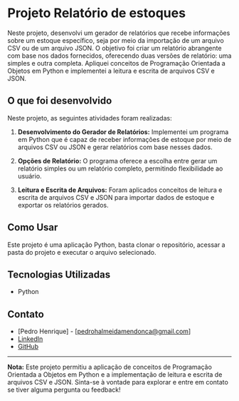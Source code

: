 # Projeto Relatório de estoques

Neste projeto, desenvolvi um gerador de relatórios que recebe informações sobre um estoque específico, seja por meio da importação de um arquivo CSV ou de um arquivo JSON. O objetivo foi criar um relatório abrangente com base nos dados fornecidos, oferecendo duas versões de relatório: uma simples e outra completa. Apliquei conceitos de Programação Orientada a Objetos em Python e implementei a leitura e escrita de arquivos CSV e JSON.

## O que foi desenvolvido

Neste projeto, as seguintes atividades foram realizadas:

1. **Desenvolvimento do Gerador de Relatórios:** Implementei um programa em Python que é capaz de receber informações de estoque por meio de arquivos CSV ou JSON e gerar relatórios com base nesses dados.

2. **Opções de Relatório:** O programa oferece a escolha entre gerar um relatório simples ou um relatório completo, permitindo flexibilidade ao usuário.

3. **Leitura e Escrita de Arquivos:** Foram aplicados conceitos de leitura e escrita de arquivos CSV e JSON para importar dados de estoque e exportar os relatórios gerados.

## Como Usar

Este projeto é uma aplicação Python, basta clonar o repositório, acessar a pasta do projeto e executar o arquivo selecionado.

## Tecnologias Utilizadas

- Python

## Contato

- [Pedro Henrique] - [pedrohalmeidamendonca@gmail.com]
- [LinkedIn](https://www.linkedin.com/in/pedrohxiv/)
- [GitHub](https://github.com/pedrohxiv)

---

**Nota:** Este projeto permitiu a aplicação de conceitos de Programação Orientada a Objetos em Python e a implementação de leitura e escrita de arquivos CSV e JSON. Sinta-se à vontade para explorar e entre em contato se tiver alguma pergunta ou feedback!
